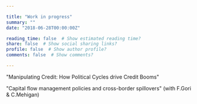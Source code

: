 ```yaml
---

title: "Work in progress"
summary: ""
date: "2018-06-28T00:00:00Z"

reading_time: false  # Show estimated reading time?
share: false  # Show social sharing links?
profile: false  # Show author profile?
comments: false  # Show comments?

---
```


"Manipulating Credit: How Political Cycles drive Credit Booms"

"Capital flow management policies and cross-border spillovers" (with F.Gori & C.Mehigan)
